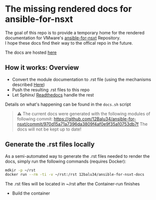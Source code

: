 # The missing rendered docs for ansible-for-nsxt
The goal of this repo is to provide a temporary home for the rendered documentation for VMware's [ansible-for-nsxt](https://github.com/vmware/ansible-for-nsxt) Repository.  
I hope these docs find their way to the offical repo in the future.  

The docs are hosted [here](https://ansible-for-nsxt-docs.readthedocs.io/en/latest/)

## How it works: Overview
* Convert the module documentation to .rst file (using the mechanisms described [Here](https://docs.ansible.com/ansible/latest/dev_guide/testing_documentation.html#testing-module-documentation))
* Push the resulting .rst files to this repo
* Let Sphinx/ [Readthedocs](https://docs.readthedocs.io/en/stable/intro/getting-started-with-sphinx.html) handle the rest  

Details on what's happening can be found in the `docs.sh` script

> :warning:
> The current docs were generated with the following modules of following commit: https://github.com/12Balu34/ansible-for-nsxt/commit/970d15a71a7396da3809f4af0e9f35a10753db7f
> The docs will not be kept up to date!

## Generate the .rst files locally
As a semi-automated way to generate the .rst files needed to render the docs, simply run the following commands (requires Docker):  

```sh
mdkir -p ~/rst
docker run --rm -ti -v ~/rst:/rst 12balu34/ansible-for-nsxt-docs
```
The .rst files will be located in ~/rst after the Container-run finishes



* Build the container
